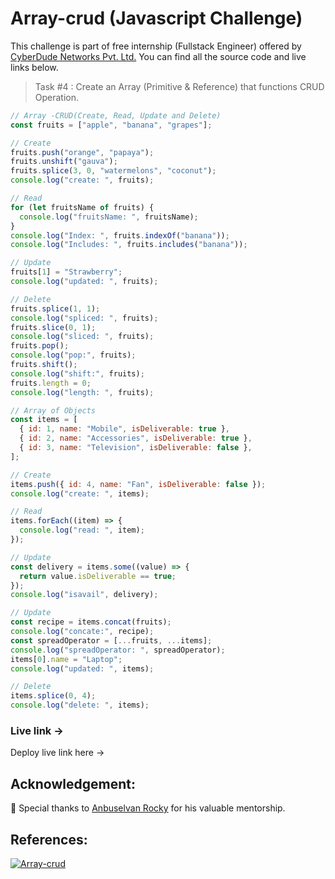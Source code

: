 # Array-crud (Javascript Challenge)

This challenge is part of free internship (Fullstack Engineer) offered by [CyberDude Networks Pvt. Ltd.](https://cyberdudenetworks.com) You can find all the source code and live links below.

> Task #4 : Create an Array (Primitive & Reference) that functions CRUD Operation.

```js
// Array -CRUD(Create, Read, Update and Delete)
const fruits = ["apple", "banana", "grapes"];

// Create
fruits.push("orange", "papaya");
fruits.unshift("gauva");
fruits.splice(3, 0, "watermelons", "coconut");
console.log("create: ", fruits);

// Read
for (let fruitsName of fruits) {
  console.log("fruitsName: ", fruitsName);
}
console.log("Index: ", fruits.indexOf("banana"));
console.log("Includes: ", fruits.includes("banana"));

// Update
fruits[1] = "Strawberry";
console.log("updated: ", fruits);

// Delete
fruits.splice(1, 1);
console.log("spliced: ", fruits);
fruits.slice(0, 1);
console.log("sliced: ", fruits);
fruits.pop();
console.log("pop:", fruits);
fruits.shift();
console.log("shift:", fruits);
fruits.length = 0;
console.log("length: ", fruits);

// Array of Objects
const items = [
  { id: 1, name: "Mobile", isDeliverable: true },
  { id: 2, name: "Accessories", isDeliverable: true },
  { id: 3, name: "Television", isDeliverable: false },
];

// Create
items.push({ id: 4, name: "Fan", isDeliverable: false });
console.log("create: ", items);

// Read
items.forEach((item) => {
  console.log("read: ", item);
});

// Update
const delivery = items.some((value) => {
  return value.isDeliverable == true;
});
console.log("isavail", delivery);

// Update
const recipe = items.concat(fruits);
console.log("concate:", recipe);
const spreadOperator = [...fruits, ...items];
console.log("spreadOperator: ", spreadOperator);
items[0].name = "Laptop";
console.log("updated: ", items);

// Delete
items.splice(0, 4);
console.log("delete: ", items);
```

### Live link ->

Deploy live link here ->

## Acknowledgement:

🎉 Special thanks to [Anbuselvan Rocky](https://github.com/anburocky3) for his valuable mentorship.

## References:

[![Array-crud](https://img.youtube.com/vi/Amu-MKgfkpk/0.jpg)](https://www.youtube.com/watch?v=WebG_D9-U80 "Array-crud")
